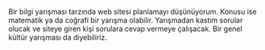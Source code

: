 Bir bilgi yarışması tarzında web sitesi planlamayı düşünüyorum.
Konusu ise matematik ya da coğrafi bir yarışma olabilir.
Yarışmadan kastım sorular olucak ve siteye giren kişi sorulara cevap vermeye çalışacak.
Bir genel kültür yarışması da diyebiliriz.
 
